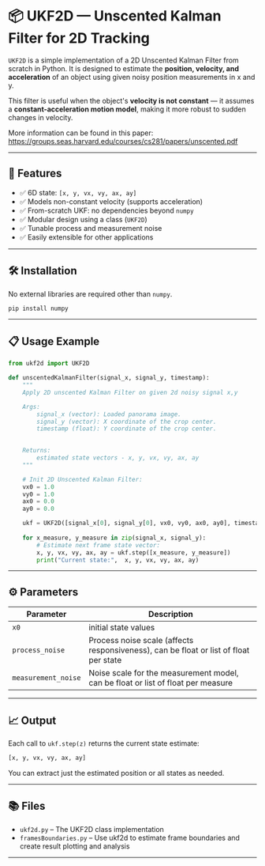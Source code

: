 
# 📦 UKF2D — Unscented Kalman Filter for 2D Tracking

`UKF2D` is a simple implementation of a 2D Unscented Kalman Filter from scratch in Python. It is designed to estimate the **position, velocity, and acceleration** of an object using given noisy position measurements in x and y.

This filter is useful when the object's **velocity is not constant** — it assumes a **constant-acceleration motion model**, making it more robust to sudden changes in velocity.

More information can be found in this paper:
https://groups.seas.harvard.edu/courses/cs281/papers/unscented.pdf

---

## 🚀 Features

- ✅ 6D state: `[x, y, vx, vy, ax, ay]`
- ✅ Models non-constant velocity (supports acceleration)
- ✅ From-scratch UKF: no dependencies beyond `numpy`
- ✅ Modular design using a class (`UKF2D`)
- ✅ Tunable process and measurement noise
- ✅ Easily extensible for other applications

---

## 🛠️ Installation

No external libraries are required other than `numpy`.

```bash
pip install numpy
```

---

## 📋 Usage Example

```python
from ukf2d import UKF2D

def unscentedKalmanFilter(signal_x, signal_y, timestamp):
    """
    Apply 2D unscented Kalman Filter on given 2d noisy signal x,y 

    Args:
        signal_x (vector): Loaded panorama image.
        signal_y (vector): X coordinate of the crop center.
        timestamp (float): Y coordinate of the crop center.
        

    Returns:
        estimated state vectors - x, y, vx, vy, ax, ay 
    """

    # Init 2D Unscented Kalman Filter: 
    vx0 = 1.0
    vy0 = 1.0
    ax0 = 0.0
    ay0 = 0.0

    ukf = UKF2D([signal_x[0], signal_y[0], vx0, vy0, ax0, ay0], timestamp)
    
    for x_measure, y_measure in zip(signal_x, signal_y):
        # Estimate next frame state vector:
        x, y, vx, vy, ax, ay = ukf.step([x_measure, y_measure])
        print("Current state:",  x, y, vx, vy, ax, ay)
```

---

## ⚙️ Parameters

| Parameter         | Description                                           |
|------------------|-------------------------------------------------------|
| `x0`              | initial state values          |
| `process_noise`   | Process noise scale (affects responsiveness), can be float or list of float per state |
| `measurement_noise` | Noise scale for the measurement model, can be float or list of float per measure    |

---

## 📈 Output

Each call to `ukf.step(z)` returns the current state estimate:
```python
[x, y, vx, vy, ax, ay]
```
You can extract just the estimated position or all states as needed.

---


## 📚 Files

- `ukf2d.py` – The UKF2D class implementation
- `framesBoundaries.py` – Use ukf2d to estimate frame boundaries and create result plotting and analysis

---

